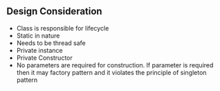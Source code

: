 ## Design Consideration ##
- Class is responsible for lifecycle
- Static in nature
- Needs to be thread safe
- Private instance
- Private Constructor
- No parameters are required for construction.
 If parameter is required then it may factory pattern and it violates the principle of singleton pattern